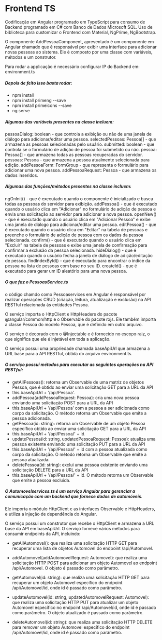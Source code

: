 # Frontend TS

Codificação em Angular programado em TypeScript para consumo de Backend programado em C# com Banco de Dados Microsoft SQL.
Uso de biblioteca para customizar o Frontend com Material, NgPrime, NgBootstrap.

O componente AddPessoaComponent, apresentado é um componente em Angular chamado que é responsável por exibir uma interface para adicionar novas pessoas ao sistema. Ele é composto por uma classe com variáveis, métodos e um construtor.

Para rodar a applicação é necessário configurar IP do Backend em: environment.ts

##### Depois de feito isso basta rodar:
- npm install
- npm install primeng --save
- npm install primeicons --save
- ng serve

##### Algumas das variáveis presentes na classe incluem:

pessoaDialog: boolean - que controla a exibição ou não de uma janela de diálogo para adicionar/editar uma pessoa.
selectedPessoas: Pessoa[] - que armazena as pessoas selecionadas pelo usuário.
submitted: boolean - que controla se o formulário de adição de pessoa foi submetido ou não.
pessoa: Pessoa[] - que armazena todas as pessoas recuperadas do servidor.
pessoas: Pessoa - que armazena a pessoa atualmente selecionada para edição.
addPessoaForm: FormGroup - que representa o formulário para adicionar uma nova pessoa.
addPessoaRequest: Pessoa - que armazena os dados inseridos.

##### Algumas das funções/métodos presentes na classe incluem:

ngOnInit() - que é executado quando o componente é inicializado e busca todas as pessoas do servidor para exibição.
addPessoa() - que é executado quando o usuário clica em "Adicionar" no formulário de adição de pessoa e envia uma solicitação ao servidor para adicionar a nova pessoa.
openNew() - que é executado quando o usuário clica em "Adicionar Pessoa" e exibe uma janela de diálogo para adicionar/editar uma pessoa.
editPessoa() - que é executado quando o usuário clica em "Editar" na tabela de pessoas e preenche o formulário de adição de pessoa com os dados da pessoa selecionada.
confirm() - que é executado quando o usuário clica em "Excluir" na tabela de pessoas e exibe uma janela de confirmação para confirmar a exclusão da pessoa selecionada.
hideDialog() - que é executado quando o usuário fecha a janela de diálogo de adição/editação de pessoa.
findIndexById() - que é executado para encontrar o índice da pessoa na lista de pessoas com base no seu ID.
createId() - que é executado para gerar um ID aleatório para uma nova pessoa.


##### O que faz o PessoasService.ts
o código chamdo como Pessoaservices em Angular  é responsável por realizar operações CRUD (criação, leitura, atualização e exclusão) na API RESTful relacionada às entidades Pessoa.

O serviço importa o HttpClient e HttpHeaders do pacote @angular/common/http e o Observable do pacote rxjs. Ele também importa a classe Pessoa do modelo Pessoa, que é definido em outro arquivo.

O serviço é decorado com o @Injectable e é fornecido no escopo raiz, o que significa que ele é injetável em toda a aplicação.

O serviço possui uma propriedade chamada baseApiUrl que armazena a URL base para a API RESTful, obtida do arquivo environment.ts.

##### O serviço possui métodos para executar as seguintes operações na API RESTful:
- getAllPessoas(): retorna um Observable de uma matriz de objetos Pessoa, que é obtido ao enviar uma solicitação GET para a URL da API 
- this.baseApiUrl + '/api/Pessoa'.
- addPessoa(addPessoaRequest: Pessoa): cria uma nova pessoa enviando uma solicitação POST para a URL da API 
- this.baseApiUrl + '/api/Pessoa' com a pessoa a ser adicionada como corpo da solicitação. O método retorna um Observable que emite a pessoa adicionada.
- getPessoa(id: string): retorna um Observable de um objeto Pessoa específico obtido ao enviar uma solicitação GET para a URL da API 
- this.baseApiUrl + '/api/Pessoa/' + id.
- updatePessoa(id: string, updatedPessoaRequest: Pessoa): atualiza uma pessoa existente enviando uma solicitação PUT para a URL da API 
- this.baseApiUrl + '/api/Pessoa/' + id com a pessoa atualizada como corpo da solicitação. O método retorna um Observable que emite a pessoa atualizada.
- deletePessoa(id: string): exclui uma pessoa existente enviando uma solicitação DELETE para a URL da API 
- this.baseApiUrl + '/api/Pessoa/' + id. O método retorna um Observable que emite a pessoa excluída.

##### O Automovelservices.ts é um serviço Angular para gerenciar a comunicação com um backend que fornece dados de automóveis. 
Ele importa o módulo HttpClient e as interfaces Observable e HttpHeaders, e utiliza a injeção de dependência do Angular.

O serviço possui um construtor que recebe o HttpClient e armazena a URL base da API em baseApiUrl. O serviço fornece vários métodos para consumir endpoints da API, incluindo:

- getAllAutomovel(): que realiza uma solicitação HTTP GET para recuperar uma lista de objetos Automovel do endpoint /api/Automovel.

- addAutomovel(addAutomovelRequest: Automovel): que realiza uma solicitação HTTP POST para adicionar um objeto Automovel ao endpoint /api/Automovel. O objeto é passado como parâmetro.

- getAutomovel(id: string): que realiza uma solicitação HTTP GET para recuperar um objeto Automovel específico do endpoint /api/Automovel/id, onde id é passado como parâmetro.

- updateAutomovel(id: string, updatedAutomovelRequest: Automovel): que realiza uma solicitação HTTP PUT para atualizar um objeto Automovel específico no endpoint /api/Automovel/id, onde id é passado como parâmetro. O objeto atualizado é passado como parâmetro.

- deleteAutomovel(id: string): que realiza uma solicitação HTTP DELETE para remover um objeto Automovel específico do endpoint /api/Automovel/id, onde id é passado como parâmetro.

